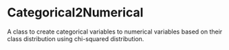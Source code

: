 # Categorical2Numerical
A class to create categorical variables to numerical variables based on their class distribution using chi-squared distribution.
